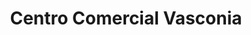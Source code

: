 ---
title: "Centro Comercial Vasconia"
url: /los-teques/centro-comercial-vasconia/
shop: Einkaufszentrum
---